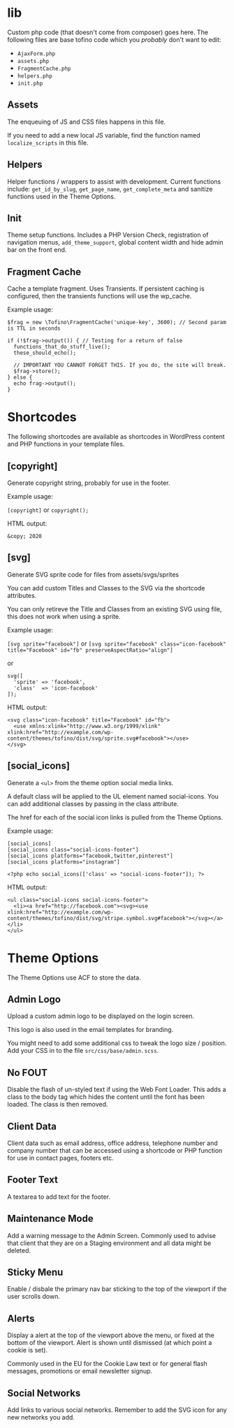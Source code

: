 # lib

Custom php code (that doesn't come from composer) goes here. The following files are base tofino code which you _probably_ don't want to edit:

- `AjaxForm.php`
- `assets.php`
- `FragmentCache.php`
- `helpers.php`
- `init.php`

## Assets

The enqueuing of JS and CSS files happens in this file.

If you need to add a new local JS variable, find the function named `localize_scripts` in this file.

## Helpers

Helper functions / wrappers to assist with development. Current functions include: `get_id_by_slug`, `get_page_name`, `get_complete_meta` and sanitize functions used in the Theme Options.

## Init

Theme setup functions. Includes a PHP Version Check, registration of navigation menus, `add_theme_support`, global content width and hide admin bar on the front end.

## Fragment Cache

Cache a template fragment.
Uses Transients. If persistent caching is configured, then the transients functions will use the wp_cache.

Example usage:

```
$frag = new \Tofino\FragmentCache('unique-key', 3600); // Second param is TTL in seconds

if (!$frag->output()) { // Testing for a return of false
  functions_that_do_stuff_live();
  these_should_echo();

  // IMPORTANT YOU CANNOT FORGET THIS. If you do, the site will break.
  $frag->store();
} else {
  echo frag->output();
}
```

# Shortcodes

The following shortcodes are available as shortcodes in WordPress content and PHP functions in your template files.

## [copyright]

Generate copyright string, probably for use in the footer.

Example usage:

`[copyright]` or `copyright();`

HTML output:

```
&copy; 2020
```

## [svg]

Generate SVG sprite code for files from assets/svgs/sprites

You can add custom Titles and Classes to the SVG via the shortcode attributes.

You can only retireve the Title and Classes from an existing SVG using file, this does not work when using a sprite.

Example usage:

`[svg sprite="facebook"]` or `[svg sprite="facebook" class="icon-facebook" title="Facebook" id="fb" preserveAspectRatio="align"]`

or

```
svg([
  'sprite' => 'facebook',
  'class'  => 'icon-facebook'
]);
```

HTML output:

```
<svg class="icon-facebook" title="Facebook" id="fb">
  <use xmlns:xlink="http://www.w3.org/1999/xlink" xlink:href="http://example.com/wp-content/themes/tofino/dist/svg/sprite.svg#facebook"></use>
</svg>
```

## [social_icons]

Generate a `<ul>` from the theme option social media links.

A default class will be applied to the UL element named social-icons. You can add additional classes by passing in the class attribute.

The href for each of the social icon links is pulled from the Theme Options.

Example usage:

```
[social_icons]
[social_icons class="social-icons-footer"]
[social_icons platforms="facebook,twitter,pinterest"]
[social_icons platforms="instagram"]

<?php echo social_icons(['class' => "social-icons-footer"]); ?>
```

HTML output:

```
<ul class="social-icons social-icons-footer">
  <li><a href="http://facebook.com"><svg><use xlink:href="http://example.com/wp-content/themes/tofino/dist/svg/stripe.symbol.svg#facebook"></svg></a></li>
</ul>
```

# Theme Options

The Theme Options use ACF to store the data.

## Admin Logo

Upload a custom admin logo to be displayed on the login screen.

This logo is also used in the email templates for branding.

You might need to add some additional css to tweak the logo size / position. Add your CSS in to the file `src/css/base/admin.scss`.

## No FOUT

Disable the flash of un-styled text if using the Web Font Loader. This adds a class to the body tag which hides the content until the font has been loaded. The class is then removed.

## Client Data

Client data such as email address, office address, telephone number and company number that can be accessed using a shortcode or PHP function for use in contact pages, footers etc.

## Footer Text

A textarea to add text for the footer.

## Maintenance Mode

Add a warning message to the Admin Screen. Commonly used to advise that client that they are on a Staging environment and all data might be deleted.

## Sticky Menu

Enable / disbale the primary nav bar sticking to the top of the viewport if the user scrolls down.

## Alerts

Display a alert at the top of the viewport above the menu, or fixed at the bottom of the viewport. Alert is shown until dismissed (at which point a cookie is set).

Commonly used in the EU for the Cookie Law text or for general flash messages, promotions or email newsletter signup.

## Social Networks

Add links to various social networks. Remember to add the SVG icon for any new networks you add.
